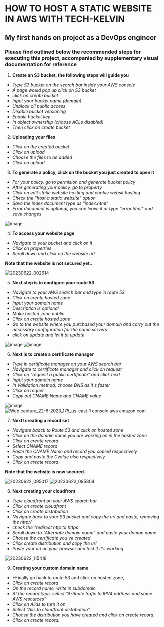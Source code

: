 # HOW TO HOST A STATIC WEBSITE IN AWS WITH TECH-KELVIN #
## My first hands on project as a DevOps engineer ##

### Please find outlined below the recommended steps for executing this project, accompanied by supplementary visual documentation for reference ###

1. **Create an S3 bucket, the following steps will guide you**
+ *Type S3 bucket on the search bar inside your AWS console*
+ *A page would pop up click on S3 bucket*
+ *click on create bucket*
+ *Input your bucket name (domain)*
+ *Unblock all public access*
+ *Disable bucket versioning*
+ *Enable bucket key*
+ *In object ownership (choose ACLs disabled)*
+ *Then click on create bucket*

2. **Uploading your files**
+ *Click on the created bucket*
+ *Click on upload*
+ *Choose the files to be added*
+ *Click on upload*
  
3. **To generate a policy, click on the bucket you just created to open it**
+ *For your policy, go to permision and generate bucket policy*
+ *After generating your policy, go to property*
+ *Click on edit static website hosting and enable websit hosting*
+ *Check the "host a static website" option*
+ *Save the index document type as "index.html"*
+ *Error document is optional, you can leave it or type "error.html" and save changes*

![image](https://github.com/kelvind627/Class-Project/assets/136044631/18765234-7d5d-4885-9cc8-ceeb1f2e73b8)

4. **To access your website page**
+ *Navigate to your bucket and click on it*
+ *Click on properties*
+ *Scroll down and click on the website url*

**Note that the website is not secured yet..** 

![20230622_002614](https://github.com/kelvind627/Class-Project/assets/136044631/d7b89e84-16b8-4a2a-bee3-60688280686d)

5. **Next step is to configure your route 53**
+ *Navigate to your AWS search bar and type in route 53*
+ *Click on create hosted zone*
+ *Input your domain name*
+ *Description is optional*
+ *Make hosted zone public*
+ *Click on create hosted zone*
+ *Go to the website where you purchased your domain and carry out the necessary configuration for the name servers*
+ *click on update and let it to update*
  
![image](https://github.com/kelvind627/Class-Project/assets/136044631/851e83e3-f2f4-49b0-8800-dfe360fafcf8)
![image](https://github.com/kelvind627/Class-Project/assets/136044631/fa37fb49-a589-4c60-8321-e745a59bd75d)

6. **Next is to create a certificate manager**
+ *Type in certificate manager on your AWS search bar*
+ *Navigate to certificate manager and click on request*
+ *Click on "request a public certificate" and click next*
+ *Input your domain name*
+ *In Validation method, choose DNS as it's faster*
+ *Click on requet*
+ *Copy out CNAME Name and CNAME value*
  
![image](https://github.com/kelvind627/Class-Project/assets/136044631/fcf96bfb-6766-43ae-8d99-b2ff77d1e5c6)
![Web capture_22-6-2023_175_us-east-1 console aws amazon com](https://github.com/kelvind627/Class-Project/assets/136044631/82e951ea-f675-4eec-a75a-c0c93b96b53f)

7. **Next! creating a record set**
+ *Navigate baack to Route 53 and click on hosted zone*
+ *Click on the domain name you are working on in the hosted zone*
+ *Click on create record*
+ *Select CNAME record*
+ *Paste the CNAME Name and record you copied respectively*
+ *Copy and paste the Cvalue also respectively*
+ *Click on create record*

**Note that the website is now secured..** 

![20230622_095017](https://github.com/kelvind627/Class-Project/assets/136044631/fa52d1a3-c0a9-4da7-a958-b257d67d06c0)
![20230622_095804](https://github.com/kelvind627/Class-Project/assets/136044631/c114360f-b2d2-4b9e-869b-6cae2d4bf97a)

8. **Next creating your cloudfront**
+ *Type cloudfront on your AWS search bar*
+ *Click on create cloudfront*
+ *Click on create distribution*
+ *Navigate back to your S3 bucket and copy the url and paste, removing the http//*
+ *check the "redirect http to https*
+ *Scroll down to "Alternate domain name" and paste your doman name*
+ *Choose the certificate you've created*
+ *Click create distribution and copy the url*
+ *Paste your url on your browser and test if it's working*

![20230622_115418](https://github.com/kelvind627/Class-Project/assets/136044631/6b48895d-33bb-42bb-a933-5ff6f1f372da)

9. **Creating your custom domain name**
+ *Finally go back to route 53 and click on hosted zone,
+ *Click on create record*
+ *On the record name, write in subdomain*
+ *At the record type, select "A-Route trafic to IPV4 address and some AWS resources"*
+ *Click on Alias to turn it on*
+ *Select "Alis to cloudfront distribution"*
+ *Choose the distribution you have created and click on create record.*
+ *Click on create record.*









  





